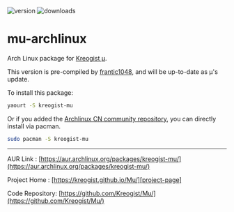 ![version](https://img.shields.io/badge/Version-0.9.3:1-FF5174.svg?style=flat-square)
![downloads](https://img.shields.io/github/downloads/frantic1048/mu-archlinux/latest/total.svg?style=flat-square)

# mu-archlinux

Arch Linux package for [Kreogist µ][project-page].

This version is pre-compiled by [frantic1048](https://github.com/frantic1048), and will be up-to-date as µ's update.

To install this package:

```bash
yaourt -S kreogist-mu
```

Or if you added the [Archlinux CN community repository](https://github.com/archlinuxcn/mirrorlist-repo), you can directly install via pacman.

```bash
sudo pacman -S kreogist-mu
```

---

AUR Link : [https://aur.archlinux.org/packages/kreogist-mu/](https://aur.archlinux.org/packages/kreogist-mu/)

Project Home : [https://kreogist.github.io/Mu/][project-page]

Code Repository: [https://github.com/Kreogist/Mu/](https://github.com/Kreogist/Mu/)

[project-page]:https://kreogist.github.io/Mu/
